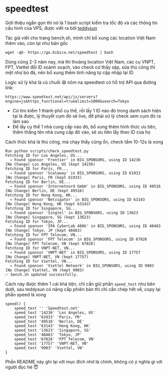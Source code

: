 # speedtest

Giới thiệu ngắn gọn thì nó là 1 bash script kiểm tra tốc độ và các thông tin cấu hình của VPS, được viết ra bởi [teddysun](https://teddysun.com/444.html)

Tác giả viết cho trang bench.sh, mình chỉ bổ xung các location Việt Nam thêm vào, còn lại như bản gốc

```
wget -qO- https://go.bibica.net/speedtest | bash
```
Dùng cũng 2-3 năm nay, mà thi thoảng location Việt Nam, các cụ VNPT, FPT, Viettel đổi ID xoành xoạch, vào check cứ thấy sập, sửa thủ công thì mệt như bò đá, nên bổ xung thêm tính năng tự cập nhập lại ID

Logic xử lý khá là củ chuối 😅 nôm na speedtest có hỗ trợ API qua đường link:
```
https://www.speedtest.net/api/js/servers?engine=js&https_functional=true&limit=1000&search=Tokyo
```
- Cứ tìm kiếm 1 thành phố cụ thể, rồi lấy 1 ID nào đó trong danh sách hiện tại là được, lý thuyết cụm đó sẽ live, đỡ phải xử lý check xem cụm đó ra làm sao
- Để lấy cụ thể 1 nhà cung cấp nào đó, bổ xung thêm hình thức ưu tiên, thêm thẳng tên nhà cung cấp đó vào, sẽ ưu tiên lấy theo ID của họ

Cách thức khá là thủ công, mà chạy thấy cũng ổn, check tầm 10-12s là xong
  
```
Run python scripts/check_speedtest.py
Fetching ID for Los Angeles, US...
  → Found sponsor 'Frontier' in BIG_SPONSORS, using ID 14236
[No Change] Los Angeles, US (kept 14236)
Fetching ID for Paris, FR...
  → Found sponsor 'Scaleway' in BIG_SPONSORS, using ID 61933
[No Change] Paris, FR (kept 61933)
Fetching ID for Berlin, DE...
  → Found sponsor 'Internetnord GmbH' in BIG_SPONSORS, using ID 49516
[No Change] Berlin, DE (kept 49516)
Fetching ID for Hong Kong, HK...
  → Found sponsor 'Netvigator' in BIG_SPONSORS, using ID 63143
[No Change] Hong Kong, HK (kept 63143)
Fetching ID for Singapore, SG...
  → Found sponsor 'Singtel' in BIG_SPONSORS, using ID 13623
[No Change] Singapore, SG (kept 13623)
Fetching ID for Tokyo, JP...
  → Found sponsor 'IPA CyberLab 400G' in BIG_SPONSORS, using ID 48463
[No Change] Tokyo, JP (kept 48463)
Fetching ID for FPT Telecom, VN...
  → Found sponsor 'FPT Telecom' in BIG_SPONSORS, using ID 67826
[No Change] FPT Telecom, VN (kept 67826)
Fetching ID for VNPT-NET, VN...
  → Found sponsor 'VNPT-NET' in BIG_SPONSORS, using ID 17757
[No Change] VNPT-NET, VN (kept 17757)
Fetching ID for Viettel, VN...
  → Found sponsor 'Viettel Network' in BIG_SPONSORS, using ID 9903
[No Change] Viettel, VN (kept 9903)
✅ bench.sh updated successfully.
```
Cách này được thêm 1 cái khá tiện, chỉ cần giữ phần `speed_test` như bên dưới, sau teddysun có nâng cấp phiên bản thì chỉ cần chép hết về, copy lại phần speed là xong
```
speed() {
    speed_test '' 'Speedtest.net'
    speed_test '14236' 'Los Angeles, US'
    speed_test '61933' 'Paris, FR'
    speed_test '49516' 'Berlin, DE'
    speed_test '63143' 'Hong Kong, HK'
    speed_test '13623' 'Singapore, SG'
    speed_test '48463' 'Tokyo, JP'
    speed_test '67826' 'FPT Telecom, VN'
    speed_test '17757' 'VNPT-NET, VN'
    speed_test '9903' 'Viettel, VN'
}
```
Phần README này ghi lại với mục đích nhớ là chính, không có ý nghĩa gì với người đọc hé 😇
